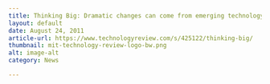 ```yaml
---
title: Thinking Big: Dramatic changes can come from emerging technology companies partnered with large industry players
layout: default
date: August 24, 2011
article-url: https://www.technologyreview.com/s/425122/thinking-big/
thumbnail: mit-technology-review-logo-bw.png
alt: image-alt
category: News

---
```

